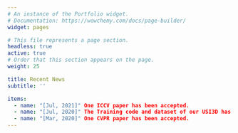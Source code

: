 ```yaml
---
# An instance of the Portfolio widget.
# Documentation: https://wowchemy.com/docs/page-builder/
widget: pages

# This file represents a page section.
headless: true
active: true
# Order that this section appears on the page.
weight: 25

title: Recent News
subtitle: ''

items:
  - name: "[Jul, 2021]" One ICCV paper has been accepted.
  - name: "[Jul, 2020]" The Training code and dataset of our USI3D has been released.
  - name: "[Mar, 2020]" One CVPR paper has been accepted.
---
```

